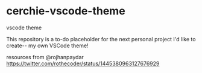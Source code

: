 # cerchie-vscode-theme
vscode theme

This repository is a to-do placeholder for the next personal project I'd like to create-- my own VSCode theme!

resources from @rojhanpaydar
https://twitter.com/rothecoder/status/1445380963127676929
